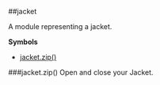 <a name="module_jacket"></a>
##jacket

A module representing a jacket.

  
**Symbols**

* [jacket.zip()](#module_jacket#zip)

<a name="module_jacket#zip"></a>
###jacket.zip()
Open and close your Jacket.

